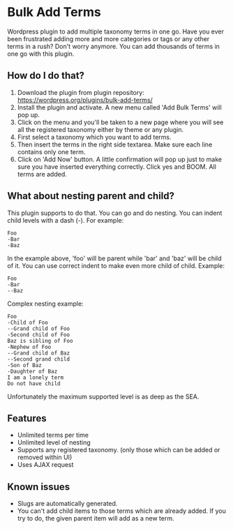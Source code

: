 # Bulk Add Terms
Wordpress plugin to add multiple taxonomy terms in one go.
Have you ever been frustrated adding more and more categories or tags or any other terms in a rush? Don't worry anymore. You can add thousands of terms in one go with this plugin.

## How do I do that?
1. Download the plugin from plugin repository: https://wordpress.org/plugins/bulk-add-terms/
2. Install the plugin and activate. A new menu called 'Add Bulk Terms' will pop up.
3. Click on the menu and you'll be taken to a new page where you will see all the registered taxonomy either by theme or any plugin.
4. First select a taxonomy which you want to add terms.
5. Then insert the terms in the right side textarea. Make sure each line contains only one term.
6. Click on 'Add Now' button. A little confirmation will pop up just to make sure you have inserted everything correctly. Click yes and BOOM. All terms are added.

## What about nesting parent and child?
This plugin supports to do that. You can go and do nesting. You can indent child levels with a dash (-). For example:

```
Foo
-Bar
-Baz
```

In the example above, 'foo' will be parent while 'bar' and 'baz' will be child of it.
You can use correct indent to make even more child of child. Example:

```
Foo
-Bar
--Baz
```

Complex nesting example:

```
Foo
-Child of Foo
--Grand child of Foo
-Second child of Foo
Baz is sibling of Foo
-Nephew of Foo
--Grand child of Baz
--Second grand child
-Son of Baz
-Daughter of Baz
I am a lonely term
Do not have child
```

Unfortunately the maximum supported level is as deep as the SEA.

## Features
* Unlimited terms per time
* Unlimited level of nesting
* Supports any registered taxonomy. (only those which can be added or removed within UI)
* Uses AJAX request

## Known issues
* Slugs are automatically generated.
* You can't add child items to those terms which are already added. If you try to do, the given parent item will add as a new term.
